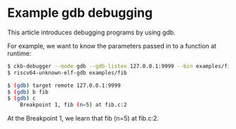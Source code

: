# Example gdb debugging

This article introduces debugging programs by using gdb.

For example, we want to know the parameters passed in to a function at runtime:

```sh
$ ckb-debugger --mode gdb --gdb-listen 127.0.0.1:9999 --bin examples/fib
$ riscv64-unknown-elf-gdb examples/fib

$ (gdb) target remote 127.0.0.1:9999
$ (gdb) b fib
$ (gdb) c
    Breakpoint 1, fib (n=5) at fib.c:2
```

At the Breakpoint 1, we learn that fib (n=5) at fib.c:2.
